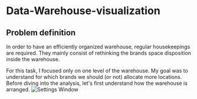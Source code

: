 # Data-Warehouse-visualization

## Problem definition
In order to have an efficiently organized warehouse, regular housekeepings are required. They mainly consist of rethinking the brands space disposition inside the warehouse.

For this task, I focused only on one level of the warehouse. My goal was to understand for which brands we should (or not) allocate more locations. 
Before diving into the analysis, let's first understand how the warehouse is arranged.
![Settings Window](https://github.com/BriceChivu/Data-Warehouse-visualization/blob/master/layout%20lvl4%20screenshot.png)
